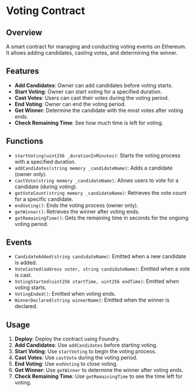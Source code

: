 # Voting Contract

## Overview

A smart contract for managing and conducting voting events on Ethereum. It allows adding candidates, casting votes, and determining the winner.

## Features

- **Add Candidates**: Owner can add candidates before voting starts.
- **Start Voting**: Owner can start voting for a specified duration.
- **Cast Votes**: Users can cast their votes during the voting period.
- **End Voting**: Owner can end the voting period.
- **Get Winner**: Determine the candidate with the most votes after voting ends.
- **Check Remaining Time**: See how much time is left for voting.

## Functions

- `startVoting(uint256 _durationInMinutes)`: Starts the voting process with a specified duration.
- `addCandidates(string memory _candidateName)`: Adds a candidate (owner only).
- `castVote(string memory _candidateName)`: Allows users to vote for a candidate (during voting).
- `getVoteCount(string memory _candidateName)`: Retrieves the vote count for a specific candidate.
- `endVoting()`: Ends the voting process (owner only).
- `getWinner()`: Retrieves the winner after voting ends.
- `getRemainingTime()`: Gets the remaining time in seconds for the ongoing voting period.

## Events

- `CandidateAdded(string candidateName)`: Emitted when a new candidate is added.
- `VoteCasted(address voter, string candidateName)`: Emitted when a vote is cast.
- `VotingStarted(uint256 startTime, uint256 endTime)`: Emitted when voting starts.
- `VotingEnded()`: Emitted when voting ends.
- `WinnerDeclared(string winnerName)`: Emitted when the winner is declared.

## Usage

1. **Deploy**: Deploy the contract using Foundry.
2. **Add Candidates**: Use `addCandidates` before starting voting.
3. **Start Voting**: Use `startVoting` to begin the voting process.
4. **Cast Votes**: Use `castVote` during the voting period.
5. **End Voting**: Use `endVoting` to close voting.
6. **Get Winner**: Use `getWinner` to determine the winner after voting ends.
7. **Check Remaining Time**: Use `getRemainingTime` to see the time left for voting.
